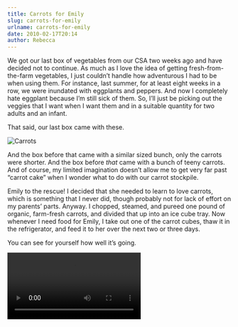 ```yaml
---
title: Carrots for Emily
slug: carrots-for-emily
urlname: carrots-for-emily
date: 2010-02-17T20:14
author: Rebecca
---
```

We got our last box of vegetables from our CSA two weeks ago and have decided
not to continue. As much as I love the idea of getting fresh-from-the-farm
vegetables, I just couldn&#x02bc;t handle how adventurous I had to be when using
them. For instance, last summer, for at least eight weeks in a row, we were
inundated with eggplants and peppers. And now I completely hate eggplant because
I&#x02bc;m still sick of them. So, I&#x02bc;ll just be picking out the veggies
that I want when I want them and in a suitable quantity for two adults and an
infant.

That said, our last box came with these.

![Carrots][a]

[a]: {static}/images/2010-02-03-carrots.jpg

And the box before that came with a similar sized bunch, only the carrots were
shorter. And the box before *that* came with a bunch of teeny carrots. And of
course, my limited imagination doesn&#x02bc;t allow me to get very far past
&ldquo;carrot cake&rdquo; when I wonder what to do with our carrot stockpile.

Emily to the rescue! I decided that she needed to learn to love carrots, which
is something that I never did, though probably not for lack of effort on my
parents&#x02bc; parts. Anyway. I chopped, steamed, and pureed one pound of
organic, farm-fresh carrots, and divided that up into an ice cube tray. Now
whenever I need food for Emily, I take out one of the carrot cubes, thaw it in
the refrigerator, and feed it to her over the next two or three days.

You can see for yourself how well it&#x02bc;s going.

<video controls preload="metadata">
    <source src="{static}/images/2010-02-08-emily-eating.mp4">
</video>
